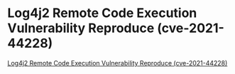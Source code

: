 # Log4j2 Remote Code Execution Vulnerability Reproduce (cve-2021-44228)
[Log4j2 Remote Code Execution Vulnerability Reproduce (cve-2021-44228)](https://aiwithcloud.com/2022/09/19/log4j2_remote_code_execution_vulnerability_reproduce_cve_2021_44228/)